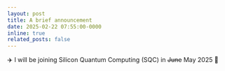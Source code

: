 ```yaml
---
layout: post
title: A brief announcement
date: 2025-02-22 07:55:00-0000
inline: true
related_posts: false
---
```


:airplane: I will be joining Silicon Quantum Computing (SQC) in ~~June~~ May 2025 :kangaroo: